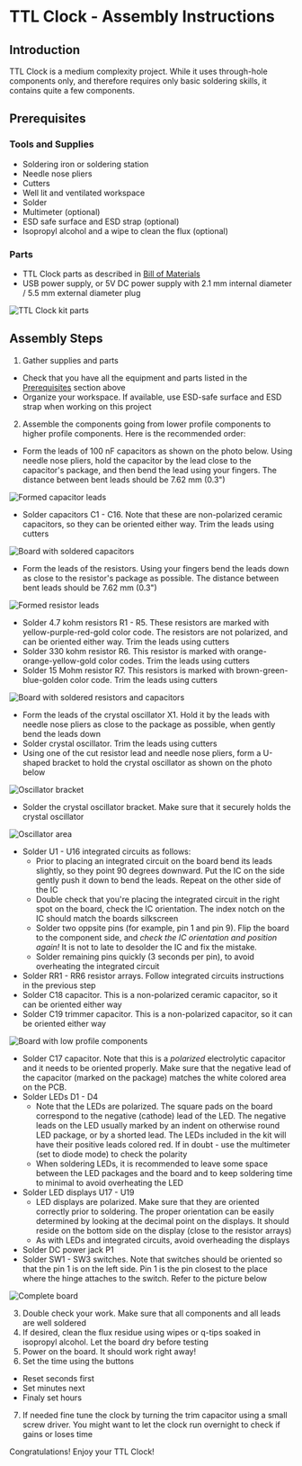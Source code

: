 # TTL Clock - Assembly Instructions

## Introduction
TTL Clock is a medium complexity project. While it uses through-hole components only, and therefore requires only basic soldering skills, it contains quite a few components.

## Prerequisites

### Tools and Supplies

* Soldering iron or soldering station
* Needle nose pliers
* Cutters
* Well lit and ventilated workspace
* Solder
* Multimeter (optional)
* ESD safe surface and ESD strap (optional)
* Isopropyl alcohol and a wipe to clean the flux (optional)

### Parts

* TTL Clock parts as described in [Bill of Materials](https://github.com/skiselev/ttl-clock#bill-of-materials)
* USB power supply, or 5V DC power supply with 2.1 mm internal diameter / 5.5 mm external diameter plug

![TTL Clock kit parts](images/TTL_Clock-Kit_Parts.jpg)

## Assembly Steps

1. Gather supplies and parts
  * Check that you have all the equipment and parts listed in the [Prerequisites](prerequisites) section above
  * Organize your workspace. If available, use ESD-safe surface and ESD strap when working on this project
2. Assemble the components going from lower profile components to higher profile components. Here is the recommended order:
  * Form the leads of 100 nF capacitors as shown on the photo below. Using needle nose pliers, hold the capacitor by the lead close to the capacitor's package, and then bend the lead using your fingers. The distance between bent leads should be 7.62 mm (0.3")

![Formed capacitor leads](images/TTL_Clock-Caps_Leads.jpg)
  * Solder capacitors C1 - C16. Note that these are non-polarized ceramic capacitors, so they can be oriented either way. Trim the leads using cutters

![Board with soldered capacitors](images/TTL_Clock-Caps.jpg)
  * Form the leads of the resistors. Using your fingers bend the leads down as close to the resistor's package as possible. The distance between bent leads should be 7.62 mm (0.3")

![Formed resistor leads](images/TTL_Clock-Resistor_Leads.jpg)
  * Solder 4.7 kohm resistors R1 - R5. These resistors are marked with yellow-purple-red-gold color code. The resistors are not polarized, and can be oriented either way. Trim the leads using cutters
  * Solder 330 kohm resistor R6. This resistor is marked with orange-orange-yellow-gold color codes. Trim the leads using cutters
  * Solder 15 Mohm resistor R7. This resistors is marked with brown-green-blue-golden color code. Trim the leads using cutters

![Board with soldered resistors and capacitors](images/TTL_Clock-Caps_and_Resistors.jpg)
  * Form the leads of the crystal oscillator X1. Hold it by the leads with needle nose pliers as close to the package as possible, when gently bend the leads down
  * Solder crystal oscillator. Trim the leads using cutters
  * Using one of the cut resistor lead and needle nose pliers, form a U-shaped bracket to hold the crystal oscillator as shown on the photo below

![Oscillator bracket](images/TTL_Clock-Oscillator_Bracket.jpg)
  * Solder the crystal oscillator bracket. Make sure that it securely holds the crystal oscillator

![Oscillator area](images/TTL_Clock-Oscillator.jpg)
  * Solder U1 - U16 integrated circuits as follows:
    * Prior to placing an integrated circuit on the board bend its leads slightly, so they point 90 degrees downward. Put the IC on the side gently push it down to bend the leads. Repeat on the other side of the IC
    * Double check that you're placing the integrated circuit in the right spot on the board, check the IC orientation. The index notch on the IC should match the boards silkscreen
    * Solder two oppsite pins (for example, pin 1 and pin 9). Flip the board to the component side, and _check the IC orientation and position again!_ It is not to late to desolder the IC and fix the mistake.
    * Solder remaining pins quickly (3 seconds per pin), to avoid overheating the integrated circuit
  * Solder RR1 - RR6 resistor arrays. Follow integrated circuits instructions in the previous step
  * Solder C18 capacitor. This is a non-polarized ceramic capacitor, so it can be oriented either way
  * Solder C19 trimmer capacitor. This is a non-polarized capacitor, so it can be oriented either way

![Board with low profile components](images/TTL_Clock-Low_Profile_Components.jpg)
  * Solder C17 capacitor. Note that this is a _polarized_ electrolytic capacitor and it needs to be oriented properly. Make sure that the negative lead of the capacitor (marked on the package) matches the white colored area on the PCB.
  * Solder LEDs D1 - D4
    * Note that the LEDs are polarized. The square pads on the board correspond to the negative (cathode) lead of the LED. The negative leads on the LED usually marked by an indent on otherwise round LED package, or by a shorted lead. The LEDs included in the kit will have their positive leads colored red. If in doubt - use the multimeter (set to diode mode) to check the polarity
    * When soldering LEDs, it is recommended to leave some space between the LED packages and the board and to keep soldering time to minimal to avoid overheating the LED
  * Solder LED displays U17 - U19
    * LED displays are polarized. Make sure that they are oriented correctly prior to soldering. The proper orientation can be easily determined by looking at the decimal point on the displays. It should reside on the bottom side on the display (close to the resistor arrays)
    * As with LEDs and integrated circuits, avoid overheading the displays
  * Solder DC power jack P1 
  * Solder SW1 - SW3 switches. Note that switches should be oriented so that the pin 1 is on the left side. Pin 1 is the pin closest to the place where the hinge attaches to the switch. Refer to the picture below
 
![Complete board](images/TTL_Clock-Complete.jpg)

3. Double check your work. Make sure that all components and all leads are well soldered
4. If desired, clean the flux residue using wipes or q-tips soaked in isopropyl alcohol. Let the board dry before testing
5. Power on the board. It should work right away!
6. Set the time using the buttons
  * Reset seconds first
  * Set minutes next
  * Finaly set hours
7. If needed fine tune the clock by turning the trim capacitor using a small screw driver. You might want to let the clock run overnight to check if gains or loses time

Congratulations! Enjoy your TTL Clock!

